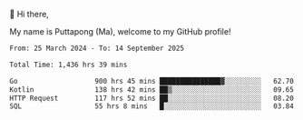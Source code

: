 👋 Hi there,

My name is Puttapong (Ma), welcome to my GitHub profile!

<!--START_SECTION:waka-->

```txt
From: 25 March 2024 - To: 14 September 2025

Total Time: 1,436 hrs 39 mins

Go                   900 hrs 45 mins ███████████████▓░░░░░░░░░   62.70 %
Kotlin               138 hrs 42 mins ██▒░░░░░░░░░░░░░░░░░░░░░░   09.65 %
HTTP Request         117 hrs 52 mins ██░░░░░░░░░░░░░░░░░░░░░░░   08.20 %
SQL                  55 hrs 8 mins   █░░░░░░░░░░░░░░░░░░░░░░░░   03.84 %
```

<!--END_SECTION:waka-->
